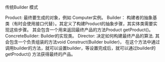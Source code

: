 传统Builder 模式

Product: 最终要生成的对象，例如 Computer实例。
Builder： 构建者的抽象基类（有时会使用接口代替）。其定义了构建Product的抽象步骤，其实体类需要实现这些步骤。
其会包含一个用来返回最终产品的方法Product getProduct()。
ConcreteBuilder: Builder的实现类。
Director: 决定如何构建最终产品的算法. 其会包含一个负责组装的方法void Construct(Builder builder)，
在这个方法中通过调用builder的方法，就可以设置builder，等设置完成后，就可以通过builder的 getProduct() 方法获得最终的产品。
